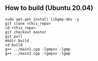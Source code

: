 ## How to build (Ubuntu 20.04)
```
sudo apt-get install libgmp-dev -y
git clone <this_repo>
cd <this_repo>
git checkout master
git pull
mkdir build
cd build
g++ ../main1.cpp -lgmpxx -lgmp
g++ ../main2.cpp -lgmpxx -lgmp
```

